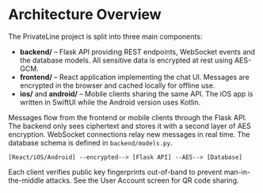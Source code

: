 # Architecture Overview

The PrivateLine project is split into three main components:

* **backend/** – Flask API providing REST endpoints, WebSocket events and the
  database models. All sensitive data is encrypted at rest using AES-GCM.
* **frontend/** – React application implementing the chat UI. Messages are
  encrypted in the browser and cached locally for offline use.
* **ios/** and **android/** – Mobile clients sharing the same API. The iOS app
  is written in SwiftUI while the Android version uses Kotlin.

Messages flow from the frontend or mobile clients through the Flask API. The
backend only sees ciphertext and stores it with a second layer of AES
encryption. WebSocket connections relay new messages in real time. The database
schema is defined in `backend/models.py`.

```
[React/iOS/Android] --encrypted--> [Flask API] --AES--> [Database]
```

Each client verifies public key fingerprints out-of-band to prevent
man-in-the-middle attacks. See the User Account screen for QR code sharing.
